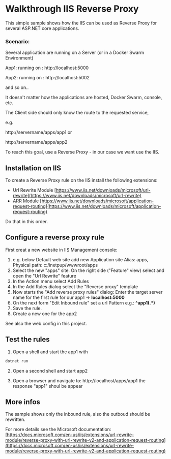 # Walkthrough IIS Reverse Proxy

This simple sample shows how the IIS can be used as Reverse Proxy for several ASP.NET core applications.

### Scenario:
Several application are running on a Server (or in a Docker Swarm Environment)

App1: running on : http://localhost:5000 

App2: running on : http://localhost:5002 

and so on..

It doesn't matter how the applications are hosted, Docker Swarm, console, etc.

The Client side should only know the route to the requested service,

e.g.

http://servername/apps/app1
or 

http://servername/apps/app2

To reach this goal, use a Reverse Proxy - in our case we want use the IIS.

## Installation on IIS
To create a Reverse Proxy rule on the IIS install the following extensions:

- Url Rewrite Module [https://www.iis.net/downloads/microsoft/url-rewrite](https://www.iis.net/downloads/microsoft/url-rewrite)
- ARR Module [https://www.iis.net/downloads/microsoft/application-request-routing](https://www.iis.net/downloads/microsoft/application-request-routing)

Do that in this order.

## Configure a reverse proxy rule

First creat a new website in IIS Management console:
1. e.g. below Default web site add new Application site 
Alias: apps, Physical path: c:/inetpup/wwwroot/apps
2. Select the new "apps" site. On the right side ("Feature" view) select and open the "Url Rewrite" feature
3. In the Action menu select Add Rules
4. In the Add Rules dialog select the "Reverse proxy" template
5. Now starts the "Add reverse proxy rules" dialog: Enter the target server name for the first rule for our app1 -> **localhost:5000**
6. On the next form "Edit Inbound rule" set a url Pattern e.g.: **^app1(.*)**
7. Save the rule.
8. Create a new one for the app2

See also the web.config in this project.

## Test the rules
1. Open a shell and start the app1 with
```c#
dotnet run
```

2. Open a second shell and start app2

3. Open a browser and navigate to: http://localhost/apps/app1
the response "app1" shoul be appear


## More infos
The sample shows only the inbound rule, also the outboud should be rewritten.

For more details see the Microsoft documentation: [https://docs.microsoft.com/en-us/iis/extensions/url-rewrite-module/reverse-proxy-with-url-rewrite-v2-and-application-request-routing](https://docs.microsoft.com/en-us/iis/extensions/url-rewrite-module/reverse-proxy-with-url-rewrite-v2-and-application-request-routing)
